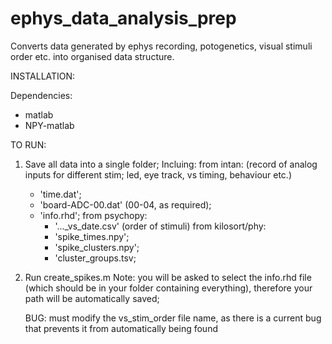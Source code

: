 # ephys_data_analysis_prep
Converts data generated by ephys recording, potogenetics, visual stimuli order etc. into organised data structure.

INSTALLATION:

Dependencies:
- matlab
- NPY-matlab

TO RUN:
1. Save all data into a single folder; Incluing:
      from intan: (record of analog inputs for different stim; led, eye track, vs timing, behaviour etc.)
      
      - 'time.dat';
      - 'board-ADC-00.dat' (00-04, as required);
      - 'info.rhd'; 
      from psychopy: 
        - '..._vs_date.csv' (order of stimuli)
      from kilosort/phy: 
        - 'spike_times.npy';
        - 'spike_clusters.npy';
        - 'cluster_groups.tsv;

2. Run create_spikes.m
      Note: you will be asked to select the info.rhd file (which should be in your folder containing everything), therefore
            your path will be automatically saved;
            
      BUG: must modify the vs_stim_order file name, as there is a current bug that prevents it from automatically being found
      
